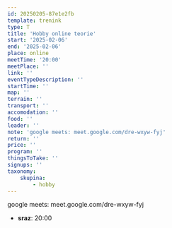 ```yaml
---
id: 20250205-87e1e2fb
template: trenink
type: T
title: 'Hobby online teorie'
start: '2025-02-06'
end: '2025-02-06'
place: online
meetTime: '20:00'
meetPlace: ''
link: ''
eventTypeDescription: ''
startTime: ''
map: ''
terrain: ''
transport: ''
accomodation: ''
food: ''
leader: ''
note: 'google meets: meet.google.com/dre-wxyw-fyj'
return: ''
price: ''
program: ''
thingsToTake: ''
signups: ''
taxonomy:
    skupina:
        - hobby
---
```


google meets: meet.google.com/dre-wxyw-fyj
* **sraz**: 20:00

